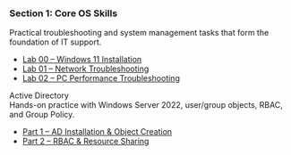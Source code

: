 
### Section 1: Core OS Skills  
Practical troubleshooting and system management tasks that form the foundation of IT support.  
- [Lab 00 – Windows 11 Installation](https://github.com/isnull303/HelpDesk-Labs/blob/main/Active_Directory/AD%20Installation%20and%20Functionality/Lab_Documentation_Part1.md)  
- [Lab 01 – Network Troubleshooting](https://github.com/isnull303/HelpDesk-Labs/blob/main/Core_OS_Skills/Basic_Network_Troubleshooting/lab01_Network_Troubleshooting.md)  
- [Lab 02 – PC Performance Troubleshooting](https://github.com/isnull303/HelpDesk-Labs/blob/main/Core_OS_Skills/PC_Performance_Troubleshooting/lab02_PC_Performance_Troubleshooting.md)  


Active Directory  
Hands-on practice with Windows Server 2022, user/group objects, RBAC, and Group Policy.  
- [Part 1 – AD Installation & Object Creation]()  
- [Part 2 – RBAC & Resource Sharing](https://github.com/RanaWaleed1991/IT-HelpDesk-Labs/blob/main/Active_Directory/AD%20Installation%20and%20Functionality/Lab_Documentation_Part2.md)  

